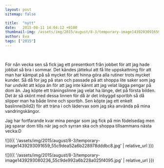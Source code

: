 ```yaml
---
layout: post
sitemap: false

title:  "nytt"
date:   2015-08-11 14:04:12 +0100
thumbnail-img: /assets/img/2015/august/8-3/temporary-image1439293091659_55c9dea52a6b228978dddbc8.jpg
author: Eva
tags: ["2015"]
---
```





 







För nån vecka sen så fick jag ett presentkort från jobbet för att jag hade jobbat så bra i sommar. Det kändes jättekul att få lite uppskattning för att man har kämpat på så mycket för att hinna göra alla rutiner trots mycket kunder. Så då for jag på stan och passade på att shoppa lite saker som jag har undvikt att köpa än för att jag inte kännt att jag velat lägga pengar på dom än. Jag köpte ett träningslinne jag velat ha länge, det på första bilden. Det är så skönt med dessa linnen för då är det inbyggd sportbh så då slipper man ha både linne och sportbh. Sen köpte jag ett enkelt baslinne(bild2) för att träna i och lädervax som jag ska använda på mina vandringskängor. 

Jag har fortfarande kvar mina pengar som jag fick på min födelsedag men jag sparar dom tills när jag och syrran ska och shoppa tillsammans nästa vecka:D

![]({{ '/assets/img/2015/august/8-3/temporary-image1439293091659_55c9dea52a6b228978dddbc8.jpg'  | relative_url }})

![]({{ '/assets/img/2015/august/8-3/temporary-image1439293080236_55c9de992a6b228a025f4095.jpg'  | relative_url }})


